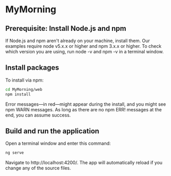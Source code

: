 # MyMorning

## Prerequisite: Install Node.js and npm

If Node.js and npm aren't already on your machine, install them. Our examples require node v5.x.x or higher and npm 3.x.x or higher. To check which version you are using, run node -v and npm -v in a terminal window.

## Install packages

To install via npm:

```bash
cd MyMorning/web
npm install
```

Error messages—in red—might appear during the install, and you might see npm WARN messages. As long as there are no npm ERR! messages at the end, you can assume success.

## Build and run the application

Open a terminal window and enter this command:

```bash
ng serve
```

Navigate to http://localhost:4200/. The app will automatically reload if you change any of the source files.